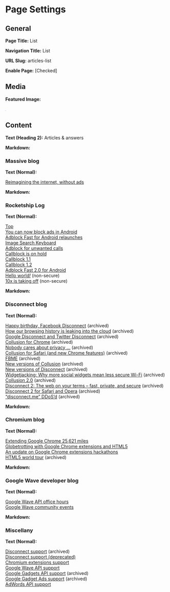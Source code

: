 # Page Settings

## General

**Page Title:** List

**Navigation Title:** List

**URL Slug:** articles-list

**Enable Page:** [Checked]

## Media

**Featured Image:**

![Blue](blue.png)

## Content

**Text (Heading 2):** Articles & answers

**Markdown:**

<h3 id="massive">Massive blog</h3>

**Text (Normal):**

[Reimagining the internet, without ads](https://blog.joinmassive.com/reimagining-the-internet-without-ads-875395fbcde5)

**Markdown:**

<h3 id="rocketship">Rocketship Log</h3>

**Text (Normal):**

[Top](https://log.rocketshipapps.com/top-bab2a58407c8)  
[You can now block ads in Android](https://log.rocketshipapps.com/you-can-now-block-ads-in-android-278e94c89be2)  
[Adblock Fast for Android relaunches](https://log.rocketshipapps.com/adblock-fast-for-android-relaunches-b7a650212ee0)  
[Image Search Keyboard](https://log.rocketshipapps.com/image-search-keyboard-5a6b37a8cef4)  
[Adblock for unwanted calls](https://log.rocketshipapps.com/adblock-for-unwanted-calls-794598f1bc4a)  
[Callblock is on hold](https://log.rocketshipapps.com/callblock-is-on-hold-44c93614bee1)  
[Callblock 1.1](https://log.rocketshipapps.com/callblock-1-1-133154a4ac3e)  
[Callblock 1.2](https://log.rocketshipapps.com/callblock-1-2-84a7daff282c)  
[Adblock Fast 2.0 for Android](https://log.rocketshipapps.com/adblock-fast-2-0-for-android-a7a7945ba649)  
<a href="http://blog.10x.co/hello-world">Hello world<em>!</em></a> (non-secure)  
[10x is taking off](http://blog.10x.co/10x-is-taking-off) (non-secure)

**Markdown:**

<h3 id="disconnect">Disconnect blog</h3>

**Text (Normal):**

[Happy birthday, Facebook Disconnect](https://web.archive.org/web/20130118081217/https://blog.disconnect.me/happy-birthday-facebook-disconnect)
(archived)  
[How our browsing history is leaking into the cloud](https://web.archive.org/web/20130509152000/https://blog.disconnect.me/how-our-browsing-history-is-leaking-into-the-cloud)
(archived)  
[Google Disconnect and Twitter Disconnect](https://web.archive.org/web/20130607102444/https://blog.disconnect.me/google-disconnect-and-twitter-disconnect)
(archived)  
[Collusion for Chrome](https://web.archive.org/web/20130607102858/https://blog.disconnect.me/collusion-for-chrome)
(archived)  
[Nobody cares about privacy …](https://web.archive.org/web/20121005015836/https://blog.disconnect.me/nobody-cares-about-privacy)
(archived)  
[Collusion for Safari (and new Chrome features)](https://web.archive.org/web/20130607103034/https://blog.disconnect.me/collusion-for-safari)
(archived)  
[FBME](https://web.archive.org/web/20130607105012/https://blog.disconnect.me/fbme) (archived)  
[New versions of Collusion](https://web.archive.org/web/20130118075115/https://blog.disconnect.me/new-versions-of-collusion)
(archived)  
[New versions of Disconnect](https://web.archive.org/web/20130118081107/https://blog.disconnect.me/new-versions-of-disconnect)
(archived)  
[Widgetjacking: Why more social widgets mean less secure Wi-Fi](https://web.archive.org/web/20130509064905/https://blog.disconnect.me/widgetjacking)
(archived)  
[Collusion 2.0](https://web.archive.org/web/20131126104436/https://blog.disconnect.me/collusion-2-0)
(archived)  
[Disconnect 2: The web on your terms – fast, private, and secure](https://web.archive.org/web/20130826000235/https://blog.disconnect.me/disconnect-2-the-web-on-your-terms-fast-private-and-secure)
(archived)  
[Disconnect 2 for Safari and Opera](https://web.archive.org/web/20131126105510/https://blog.disconnect.me/disconnect-2-for-safari-and-opera)
(archived)  
[“disconnect.me” DDoS’d](https://web.archive.org/web/20140420031556/https://blog.disconnect.me/disconnect-me-ddosd)
(archived)

**Markdown:**

<h3 id="chromium">Chromium blog</h3>

**Text (Normal):**

[Extending Google Chrome 25,621 miles](https://blog.chromium.org/2010/02/extending-google-chrome-25621-miles.html)  
[Globetrotting with Google Chrome extensions and HTML5](https://blog.chromium.org/2010/05/globetrotting-with-google-chrome.html)  
[An update on Google Chrome extensions hackathons](https://blog.chromium.org/2010/05/update-on-google-chrome-extensions.html)  
[HTML5 world tour](https://web.archive.org/web/20160805094628/https://blog.chromium.org/2010/09/html5-world-tour.html)
(archived)

**Markdown:**

<h3 id="google-wave">Google Wave developer blog</h3>

**Text (Normal):**

[Google Wave API office hours](https://googlewavedev.blogspot.com/2009/06/google-wave-api-office-hours.html)  
[Google Wave community events](https://googlewavedev.blogspot.com/2009/07/google-wave-community-events.html)

**Markdown:**

<h3 id="miscellany">Miscellany</h3>

**Text (Normal):**

[Disconnect support](https://web.archive.org/web/20130906074848/https://forum.disconnect.me/)
(archived)  
[Disconnect support (deprecated)](https://groups.google.com/g/disconnectere)  
[Chromium extensions support](https://groups.google.com/a/chromium.org/g/chromium-extensions)  
[Google Wave API support](https://groups.google.com/g/google-wave-api)  
[Google Gadgets API support](https://web.archive.org/web/20080307113119/https://groups.google.com/group/google-gadgets-api)
(archived)  
[Google Gadget Ads support](https://web.archive.org/web/20080905104519/https://groups.google.com/group/google-gadget-ads)
(archived)  
[AdWords API support](https://groups.google.com/g/adwords-api)
